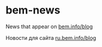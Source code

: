 bem-news
========

News that appear on [bem.info/blog](http://bem.info/blog/)

Новости для сайта [ru.bem.info/blog](http://ru.bem.info/blog/)
